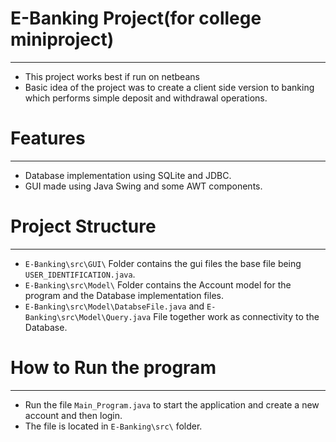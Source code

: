 # E-Banking Project(for college miniproject)
---------------------------------------
  * This project works best if run on netbeans
  * Basic idea of the project was to create a client side version to banking which performs simple deposit and withdrawal operations.

# Features
--------------------------------------
  * Database implementation using SQLite and JDBC.
  * GUI made using Java Swing and some AWT components.

# Project Structure
--------------------------------------
  * `E-Banking\src\GUI\` Folder contains the gui files the base file being `USER_IDENTIFICATION.java`.
  * `E-Banking\src\Model\` Folder contains the Account model for the program and the Database implementation files.
  * `E-Banking\src\Model\DatabseFile.java` and `E-Banking\src\Model\Query.java` File together work as connectivity to the Database.

# How to Run the program
---------------------------------------
  * Run the file `Main_Program.java` to start the application and create a new account and then login.
  * The file is located in `E-Banking\src\` folder.
